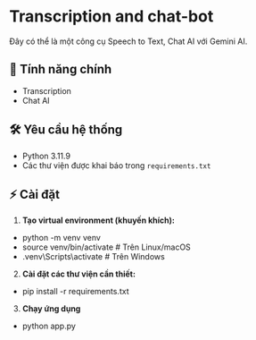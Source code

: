 # Transcription and chat-bot
Đây có thể là một công cụ Speech to Text, Chat AI với Gemini AI.

## 🚀 Tính năng chính

- Transcription
- Chat AI

## 🛠️ Yêu cầu hệ thống

- Python 3.11.9
- Các thư viện được khai báo trong `requirements.txt`

## ⚡ Cài đặt

1. **Tạo virtual environment (khuyến khích):**
- python -m venv venv
- source venv/bin/activate   # Trên Linux/macOS
- .venv\Scripts\activate      # Trên Windows
2. **Cài đặt các thư viện cần thiết:**
- pip install -r requirements.txt
3. **Chạy ứng dụng**
- python app.py


